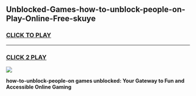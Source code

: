 
## Unblocked-Games-how-to-unblock-people-on-Play-Online-Free-skuye
<h3>
<a href="https://premium76.site?title=how-to-unblock-people-on&ref=26A">CLICK TO PLAY</a></h3>
<hr>

<h3>
<a href="https://premium76.site?title=how-to-unblock-people-on&ref=26A">CLICK 2 PLAY</a>
  
</h3>

<a href="https://premium76.site?title=how-to-unblock-people-on&ref=26A"><img src="https://clearcache.store/games.png"></a>


**how-to-unblock-people-on games unblocked: Your Gateway to Fun and Accessible Online Gaming**
